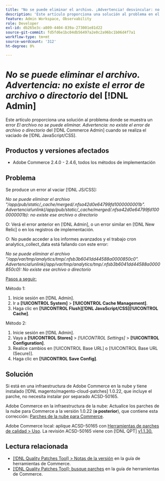 ```yaml
---
title: "No se puede eliminar el archivo. ¡Advertencia! desvincular: no existe el error de archivo o directorio del  [!DNL Admin]"
description: 'Este artículo proporciona una solución al problema en el que ve un error * El archivo no se puede eliminar. Advertencia: no se puede desvincular ese archivo o error de directorio* de  [!DNL Admin]  cuando se realiza el vaciado de  [!DNL Javascript/CSS] .'
feature: Admin Workspace, Observability
role: Developer
exl-id: db265e3c-a809-4404-839a-273001e81d22
source-git-commit: fd5fd6e1bc04db56497a2e0c2a96bc1b06d4f7a1
workflow-type: tm+mt
source-wordcount: '312'
ht-degree: 0%

---
```


# *No se puede eliminar el archivo. Advertencia: no existe el error de archivo o directorio* del [!DNL Admin]

Este artículo proporciona una solución al problema donde se muestra un error *El archivo no se puede eliminar. Advertencia: no existe el error de archivo o directorio* del [!DNL Commerce Admin] cuando se realiza el vaciado de [!DNL JavaScript/CSS].

## Productos y versiones afectados

* Adobe Commerce 2.4.0 - 2.4.6, todos los métodos de implementación

## Problema

Se produce un error al vaciar [!DNL JS/CSS]:

*No se puede eliminar el archivo &quot;/app/pub/static/_cache/merged/.nfsa42d0e64799fd1000000001b&quot;. Advertencia!unlink(/app/pub/static/_cache/merged/.nfsa42d0e64799fd1000000001b): no existe ese archivo o directorio*

O: Verá el error anterior en [!DNL Admin], o un error similar en [!DNL New Relic] o en los registros de implementación.

O: No puede acceder a los informes avanzados y el trabajo cron analytics_collect_data está fallando con este error:

*No se puede eliminar el archivo &quot;/app/var/tmp/analytics/tmp/.nfsb3b6041dd44588a0000850c0&quot;. Advertencia!unlink(/app/var/tmp/analytics/tmp/.nfsb3b6041dd44588a0000850c0): No existe ese archivo o directorio*

<u>Pasos a seguir:</u>

Método 1:

1. Inicie sesión en [!DNL Admin].
1. Ir a **[!UICONTROL System]** > **[!UICONTROL Cache Management]**.
1. Haga clic en **[!UICONTROL Flush][!DNL JavaScript/CSS][!UICONTROL Cache]**.

Método 2:

1. Inicie sesión en [!DNL Admin].
1. Vaya a **[!UICONTROL Stores]** > *[!UICONTROL Settings]* > **[!UICONTROL Configuration]**.
1. Realice cambios en [!UICONTROL Base URL] o [!UICONTROL Base URL (Secure)].
1. Haga clic en **[!UICONTROL Save Config]**.

## Solución

Si está en una infraestructura de Adobe Commerce en la nube y tiene instalado [!DNL magento/magento-cloud-patches] 1.0.22, que incluye el parche, no necesita instalar por separado ACSD-50165.

Adobe Commerce en la infraestructura de la nube: Actualice los parches de la nube para Commerce a la versión 1.0.22 (**o posterior**), que contiene esta corrección: [Parches de la nube para Commerce](/docs/commerce-cloud-service/user-guide/release-notes/cloud-patches.html).

Adobe Commerce local: aplique ACSD-50165 con [Herramientas de parches de calidad > Uso](/docs/commerce-operations/tools/quality-patches-tool/usage.html). La revisión ACSD-50165 viene con [!DNL QPT] [v1.1.30.](/docs/commerce-operations/tools/quality-patches-tool/release-notes.html#v1-1-30)

## Lectura relacionada

* [[!DNL Quality Patches Tool] > Notas de la versión](/docs/commerce-operations/tools/quality-patches-tool/release-notes.html) en la guía de herramientas de Commerce.
* [[!DNL Quality Patches Tool]: busque parches](https://experienceleague.adobe.com/tools/commerce-quality-patches/index.html?lang=es) en la guía de herramientas de Commerce.
